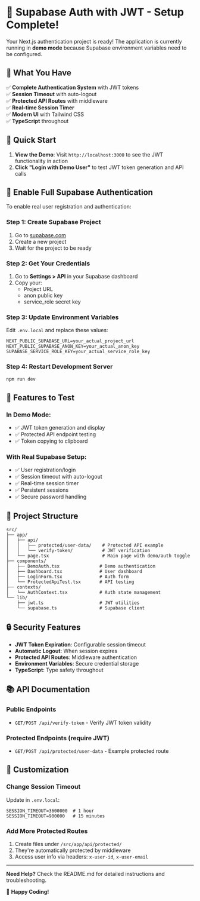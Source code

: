 # 🚀 Supabase Auth with JWT - Setup Complete!

Your Next.js authentication project is ready! The application is currently running in **demo mode** because Supabase environment variables need to be configured.

## 🎯 What You Have

✅ **Complete Authentication System** with JWT tokens  
✅ **Session Timeout** with auto-logout  
✅ **Protected API Routes** with middleware  
✅ **Real-time Session Timer**  
✅ **Modern UI** with Tailwind CSS  
✅ **TypeScript** throughout  

## 🔧 Quick Start

1. **View the Demo**: Visit `http://localhost:3000` to see the JWT functionality in action
2. **Click "Login with Demo User"** to test JWT token generation and API calls

## 🔑 Enable Full Supabase Authentication

To enable real user registration and authentication:

### Step 1: Create Supabase Project
1. Go to [supabase.com](https://supabase.com)
2. Create a new project
3. Wait for the project to be ready

### Step 2: Get Your Credentials
1. Go to **Settings > API** in your Supabase dashboard
2. Copy your:
   - Project URL
   - anon public key
   - service_role secret key

### Step 3: Update Environment Variables
Edit `.env.local` and replace these values:
```env
NEXT_PUBLIC_SUPABASE_URL=your_actual_project_url
NEXT_PUBLIC_SUPABASE_ANON_KEY=your_actual_anon_key
SUPABASE_SERVICE_ROLE_KEY=your_actual_service_role_key
```

### Step 4: Restart Development Server
```bash
npm run dev
```

## 🧪 Features to Test

### In Demo Mode:
- ✅ JWT token generation and display
- ✅ Protected API endpoint testing
- ✅ Token copying to clipboard

### With Real Supabase Setup:
- ✅ User registration/login
- ✅ Session timeout with auto-logout
- ✅ Real-time session timer
- ✅ Persistent sessions
- ✅ Secure password handling

## 📁 Project Structure

```
src/
├── app/
│   ├── api/
│   │   ├── protected/user-data/    # Protected API example
│   │   └── verify-token/           # JWT verification
│   └── page.tsx                    # Main page with demo/auth toggle
├── components/
│   ├── DemoAuth.tsx               # Demo authentication
│   ├── Dashboard.tsx              # User dashboard
│   ├── LoginForm.tsx              # Auth form
│   └── ProtectedApiTest.tsx       # API testing
├── contexts/
│   └── AuthContext.tsx            # Auth state management
└── lib/
    ├── jwt.ts                     # JWT utilities
    └── supabase.ts                # Supabase client
```

## 🔒 Security Features

- **JWT Token Expiration**: Configurable session timeout
- **Automatic Logout**: When session expires
- **Protected API Routes**: Middleware authentication
- **Environment Variables**: Secure credential storage
- **TypeScript**: Type safety throughout

## 📚 API Documentation

### Public Endpoints
- `GET/POST /api/verify-token` - Verify JWT token validity

### Protected Endpoints (require JWT)
- `GET/POST /api/protected/user-data` - Example protected route

## 🎨 Customization

### Change Session Timeout
Update in `.env.local`:
```env
SESSION_TIMEOUT=3600000  # 1 hour
SESSION_TIMEOUT=900000   # 15 minutes
```

### Add More Protected Routes
1. Create files under `/src/app/api/protected/`
2. They're automatically protected by middleware
3. Access user info via headers: `x-user-id`, `x-user-email`

---

**Need Help?** Check the README.md for detailed instructions and troubleshooting.

🎉 **Happy Coding!**
